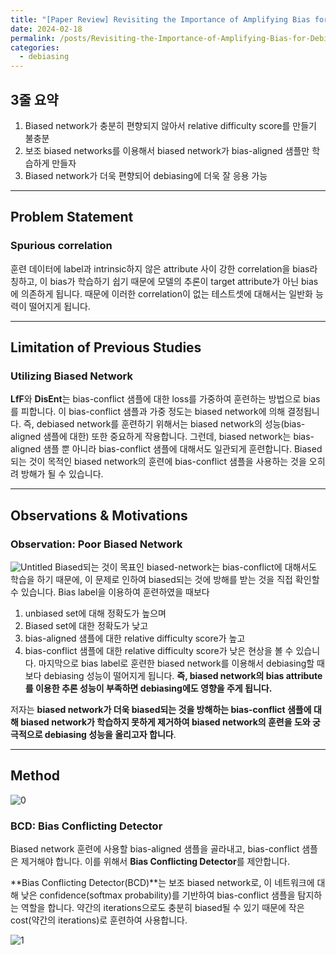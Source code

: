 ```yaml
---
title: "[Paper Review] Revisiting the Importance of Amplifying Bias for Debiasing"
date: 2024-02-18
permalink: /posts/Revisiting-the-Importance-of-Amplifying-Bias-for-Debiasing/
categories:
  - debiasing
---
```


## 3줄 요약
1. Biased network가 충분히 편향되지 않아서 relative difficulty score를 만들기 불충분
2. 보조 biased networks를 이용해서 biased network가 bias-aligned 샘플만 학습하게 만들자
3. Biased network가 더욱 편향되어 debiasing에 더욱 잘 응용 가능

---

## Problem Statement

### Spurious correlation

훈련 데이터에 label과 intrinsic하지 않은 attribute 사이 강한 correlation을 bias라 칭하고, 이 bias가 학습하기 쉽기 때문에 모델의 추론이 target attribute가 아닌 bias에 의존하게 됩니다. 때문에 이러한 correlation이 없는 테스트셋에 대해서는 일반화 능력이 떨어지게 됩니다.

---

## Limitation of Previous Studies

### Utilizing Biased Network

**LfF**와 **DisEnt**는 bias-conflict 샘플에 대한 loss를 가중하여 훈련하는 방법으로 bias를 피합니다. 이 bias-conflict 샘플과 가중 정도는 biased network에 의해 결정됩니다. 즉, debiased network를 훈련하기 위해서는 biased network의 성능(bias-aligned 샘플에 대한) 또한 중요하게 작용합니다. 그런데, biased network는 bias-aligned 샘플 뿐 아니라 bias-conflict 샘플에 대해서도 일관되게 훈련합니다. Biased 되는 것이 목적인 biased network의 훈련에 bias-conflict 샘플을 사용하는 것을 오히려 방해가 될 수 있습니다.

---

## Observations & Motivations

### Observation: Poor Biased Network

![Untitled](https://github.com/academicpages/academicpages.github.io/assets/78302006/8ff1ac1c-5d62-42e3-8787-6648b09cbb47)
Biased되는 것이 목표인 biased-network는 bias-conflict에 대해서도 학습을 하기 때문에, 이 문제로 인하여 biased되는 것에 방해를 받는 것을 직접 확인할 수 있습니다. Bias label을 이용하여 훈련하였을 때보다
1. unbiased set에 대해 정확도가 높으며
2. Biased set에 대한 정확도가 낮고
3. bias-aligned 샘플에 대한 relative difficulty score가 높고
4. bias-conflict 샘플에 대한 relative difficulty score가 낮은 현상을 볼 수 있습니다.
마지막으로 bias label로 훈련한 biased network를 이용해서 debiasing할 때 보다 debiasing 성능이 떨어지게 됩니다. **즉, biased network의 bias attribute를 이용한 추론 성능이 부족하면 debiasing에도 영향을 주게 됩니다.**

저자는 **biased network가 더욱 biased되는 것을 방해하는 bias-conflict 샘플에 대해 biased network가 학습하지 못하게 제거하여 biased network의 훈련을 도와 궁극적으로 debiasing 성능을 올리고자 합니다**.

---

## Method

![0](https://github.com/academicpages/academicpages.github.io/assets/78302006/89211afe-548a-4a2d-a8b6-58fbd0d14bc4)

### BCD: Bias Conflicting Detector

Biased network 훈련에 사용할 bias-aligned 샘플을 골라내고, bias-conflict 샘플은 제거해야 합니다. 이를 위해서 **Bias Conflicting Detector**를 제안합니다.

**Bias Conflicting Detector(BCD)**는 보조 biased network로, 이 네트워크에 대해 낮은 confidence(softmax probability)를 기반하여 bias-conflict 샘플을 탐지하는 역할을 합니다. 약간의 iterations으로도 충분히 biased될 수 있기 때문에 작은 cost(약간의 iterations)로 훈련하여 사용합니다.

![1](https://github.com/academicpages/academicpages.github.io/assets/78302006/4f11ddec-59a4-4cad-82c7-b527beeb1c04)
